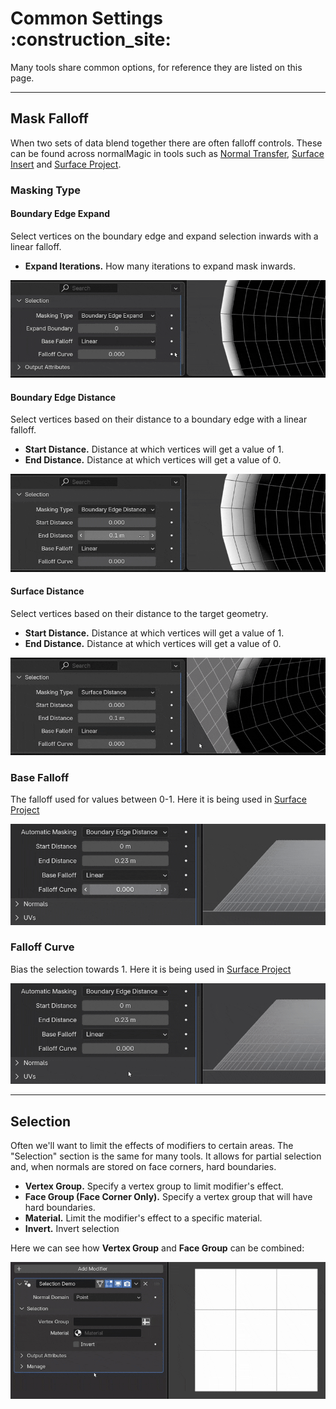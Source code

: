 # Common Settings :construction_site:
Many tools share common options, for reference they are listed on this page.

---

## Mask Falloff
When two sets of data blend together there are often falloff controls. These can be found across normalMagic in tools such as [Normal Transfer](normal_tools/normal_transfer.md), [Surface Insert](mesh_tools/surface_insert.md) and [Surface Project](mesh_tools/surface_project.md).

### Masking Type
#### Boundary Edge Expand
Select vertices on the boundary edge and expand selection inwards with a linear falloff.

- **Expand Iterations.** How many iterations to expand mask inwards. 

![Expand Boundary](./assets/selection/expand_boundary.gif)


#### Boundary Edge Distance
Select vertices based on their distance to a boundary edge with a linear falloff.

- **Start Distance.** Distance at which vertices will get a value of 1.
- **End Distance.** Distance at which vertices will get a value of 0.

![Boundary Distance](./assets/selection/boundary_distance.gif)

#### Surface Distance
Select vertices based on their distance to the target geometry.

- **Start Distance.** Distance at which vertices will get a value of 1.
- **End Distance.** Distance at which vertices will get a value of 0.

![Target Distance](./assets/selection/surface_falloff.gif)

### Base Falloff
The falloff used for values between 0-1. Here it is being used in [Surface Project](./mesh_tools/surface_project.md)

![Base Falloff](./assets/selection/base_falloff.gif)

### Falloff Curve
Bias the selection towards 1. Here it is being used in [Surface Project](./mesh_tools/surface_project.md)

![Falloff Curve](./assets/selection/falloff_curve.gif)

---

## Selection
Often we'll want to limit the effects of modifiers to certain areas. The "Selection" section is the same for many tools. It allows for partial selection and, when normals are stored on face corners, hard boundaries.

- **Vertex Group.** Specify a vertex group to limit modifier's effect.
- **Face Group (Face Corner Only).** Specify a vertex group that will have hard boundaries.
- **Material.** Limit the modifier's effect to a specific material.
- **Invert.** Invert selection

Here we can see how **Vertex Group** and **Face Group** can be combined:

![Selection Demo](./assets/selection/selection.gif)

